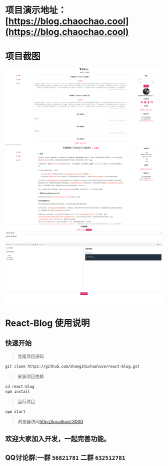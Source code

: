 # 项目演示地址：[https://blog.chaochao.cool](https://blog.chaochao.cool)

# 项目截图

![首页](screenshot/main.png)
![博客详情](screenshot/blog.png)
![博客编辑](screenshot/edit.png)
# React-Blog 使用说明

## 快速开始

> 克隆项目源码

```
git clone https://github.com/zhangzhichaolove/react-blog.git
```

> 安装项目依赖

```
cd react-blog
npm install
```

> 运行项目

```
npm start
```

> 浏览器访问[http://localhost:3000](http://localhost:3000)

## 欢迎大家加入开发，一起完善功能。
## QQ讨论群:一群 `56821781`  二群 `632512781`